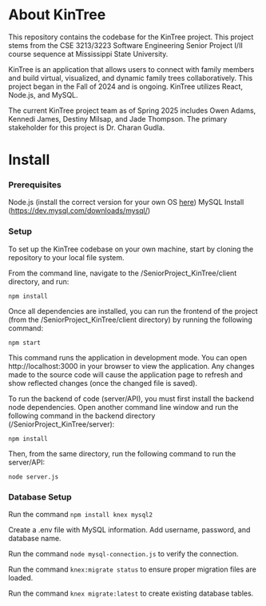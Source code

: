 # About KinTree

This repository contains the codebase for the KinTree project. This project stems from the CSE 3213/3223 Software Engineering Senior Project I/II course sequence at Mississippi State University.

KinTree is an application that allows users to connect with family members and build virtual, visualized, and dynamic family trees collaboratively. This project began in the Fall of 2024 and is ongoing. KinTree utilizes React, Node.js, and MySQL.

The current KinTree project team as of Spring 2025 includes Owen Adams, Kennedi James, Destiny Milsap, and Jade Thompson. The primary stakeholder for this project is Dr. Charan Gudla.

# Install

### Prerequisites

Node.js (install the correct version for your own OS [here](https://nodejs.org/en))
MySQL Install (https://dev.mysql.com/downloads/mysql/)

### Setup

To set up the KinTree codebase on your own machine, start by cloning the repository to your local file system.

From the command line, navigate to the /SeniorProject_KinTree/client directory, and run:

`npm install`

Once all dependencies are installed, you can run the frontend of the project (from the /SeniorProject_KinTree/client directory) by running the following command:

`npm start`

This command runs the application in development mode. You can open http://localhost:3000 in your browser to view the application. Any changes made to the source code will cause the application page to refresh and show reflected changes (once the changed file is saved).

To run the backend of code (server/API), you must first install the backend node dependencies. Open another command line window and run the following command in the backend directory (/SeniorProject_KinTree/server):

`npm install`

Then, from the same directory, run the following command to run the server/API:

`node server.js`

### Database Setup

Run the command `npm install knex mysql2`

Create a .env file with MySQL information. Add username, password, and database name.

Run the command `node mysql-connection.js` to verify the connection.

Run the command `knex:migrate status` to ensure proper migration files are loaded. 

Run the command `knex migrate:latest` to create existing database tables. 


